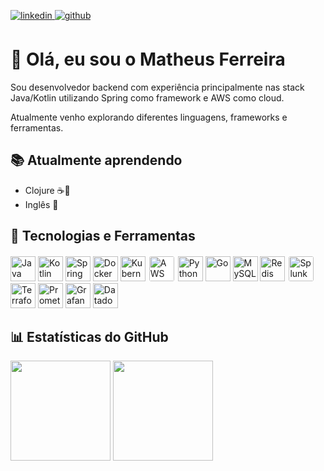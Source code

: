<p align="left">
  <a href="https://www.linkedin.com/in/matheus-f-70b1981a6/" target="_blank">
    <img src=https://img.shields.io/badge/linkedin-%231E77B5.svg?&style=for-the-badge&logo=linkedin&logoColor=white
        alt=linkedin style="margin-bottom: 6px;" />
  </a>
  <a href="https://github.com/matheusfdsilva" target="_blank">
      <img src=https://img.shields.io/badge/github-%2324292e.svg?&style=for-the-badge&logo=github&logoColor=white
        alt=github style="margin-bottom: 6px;" />
  </a>
</p>
  
# 👋 Olá, eu sou o Matheus Ferreira  

Sou desenvolvedor backend com experiência principalmente nas stack Java/Kotlin utilizando Spring como framework e AWS como cloud.  

Atualmente venho explorando diferentes linguagens, frameworks e ferramentas.  

## 📚 Atualmente aprendendo  
- Clojure ☕🌿  
- Inglês 📖 

## 🚀 Tecnologias e Ferramentas  

<p align="left">
  <img src="https://cdn.jsdelivr.net/gh/devicons/devicon/icons/java/java-original.svg" width="40" height="40" title="Java" />
  <img src="https://cdn.jsdelivr.net/gh/devicons/devicon/icons/kotlin/kotlin-original.svg" width="40" height="40" title="Kotlin" />
  <img src="https://cdn.jsdelivr.net/gh/devicons/devicon/icons/spring/spring-original.svg" width="40" height="40" title="Spring" />
  <img src="https://cdn.jsdelivr.net/gh/devicons/devicon/icons/docker/docker-original.svg" width="40" height="40" title="Docker" />
  <img src="https://cdn.jsdelivr.net/gh/devicons/devicon/icons/kubernetes/kubernetes-plain.svg" width="40" height="40" title="Kubernetes" />
  <img src="https://www.vectorlogo.zone/logos/amazon_aws/amazon_aws-ar21.svg" height="40" title="AWS" style="background:white; padding:2px; border-radius:5px;" />
  <img src="https://cdn.jsdelivr.net/gh/devicons/devicon/icons/python/python-original.svg" width="40" height="40" title="Python" />
  <img src="https://cdn.jsdelivr.net/gh/devicons/devicon/icons/go/go-original.svg" width="40" height="40" title="Go" />
  <img src="https://cdn.jsdelivr.net/gh/devicons/devicon/icons/mysql/mysql-original.svg" width="40" height="40" title="MySQL" />
  <img src="https://cdn.jsdelivr.net/gh/devicons/devicon/icons/redis/redis-original.svg" width="40" height="40" title="Redis" />
  <img src="https://www.vectorlogo.zone/logos/splunk/splunk-ar21.svg" height="40" title="Splunk" style="background:white; padding:2px; border-radius:5px;" />
  <img src="https://cdn.jsdelivr.net/gh/devicons/devicon/icons/terraform/terraform-original.svg" alt="Terraform" width="40" height="40"/>
  <img src="https://cdn.jsdelivr.net/gh/devicons/devicon/icons/prometheus/prometheus-original.svg" width="40" height="40" title="Prometheus" />
  <img src="https://cdn.jsdelivr.net/gh/devicons/devicon/icons/grafana/grafana-original.svg" width="40" height="40" title="Grafana" />
  <img src="https://www.vectorlogo.zone/logos/datadoghq/datadoghq-ar21.svg" height="40" title="Datadog" />
</p>  


## 📊 Estatísticas do GitHub  

<p align="left">
  <img height="160em" src="https://github-readme-stats.vercel.app/api?username=matheusfdsilva&show_icons=true&theme=dracula" />
  <img height="160em" src="https://github-readme-stats.vercel.app/api/top-langs/?username=matheusfdsilva&layout=compact&theme=dracula" />
</p> 
